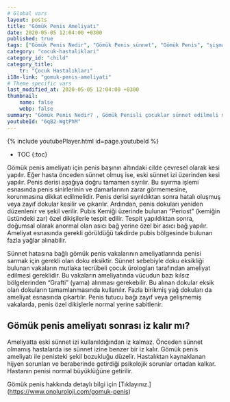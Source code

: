 ```yaml
---
# Global vars
layout: posts
title: "Gömük Penis Ameliyatı"
date: 2020-05-05 12:04:00 +0300
published: true
tags: ["Gömük Penis Nedir", "Gömük Penis sünnet", "Gömük Penis", "şişman çocukta gömük penis", "gömük penis penis boyu", "Gömük Penis Nedeni", "Gömük Penis Teşhis", "Gömük Penis Ameliyatı Ne Zaman" , "Gömük Penis Ameliyatı", "Gömük Penis Tedavisi" , "gömük penis çözüm", "gömük penis sorunu", "gömük penis ameliyatı sonrası"]
category: "cocuk-hastaliklari"
category_id: "child"
category_title:
    tr: "Çocuk Hastalıkları"
i18n-link: "gomuk-penis-ameliyati"
# Theme specific vars
last_modified_at: 2020-05-05 12:04:00 +0300
thumbnail:
    name: false
    webp: false
summary: "Gömük Penis Nedir? , Gömük Penisli çocuklar sünnet edilmeli midir? , Gömük Penis, obez çocuklarda zayıflama halinde düzelir mi? , Penis  boyutları Gömük Peniste normal midir? , Gömük Penis Nedenleri , Gömük Penis Hangi Sorunlara Yol Açar? , Gömük Penis Teşhisi , Gömük Penis Ameliyatı Ne Zaman Yapılmalıdır? , Gömük Penis Ameliyatı , Gömük Penis Tedavisi"
youtubeId: "6qB2-WgtPhM"
---
```

{% include youtubePlayer.html id=page.youtubeId %}

* TOC
{:toc}

Gömük penis ameliyatı için penis başının altındaki cilde çevresel olarak kesi yapılır. Eğer hasta önceden sünnet olmuş ise, eski sünnet izi üzerinden kesi yapılır. Penis derisi aşağıya doğru tamamen sıyrılır. Bu sıyırma işlemi esnasında penis sinirlerinin ve damarlarının zarar görmemesine, korunmasına dikkat edilmelidir. Penis derisi sıyrıldıktan sonra hatalı oluşmuş veya zayıf dokular kesilir ve çıkarılır. Ardından, penis dokuları yeniden düzenlenir ve şekil verilir. Pubis Kemiği üzerinde bulunan “Periost” (kemiğin üstündeki zar) özel dikişilerle tespit edilir. Tespit yapıldıktan sonra, doğumsal olarak anormal olan asıcı bağ yerine özel bir asıcı bağ yapılır. Ameliyat esnasında gerekli görüldüğü takdirde pubis bölgesinde bulunan fazla yağlar alınabilir.

Sünnet hatasına bağlı gömük penis vakalarının ameliyatlarında penisi sarmak için gerekli olan doku eksiktir. Sünnet sebebiyle doku eksikliği bulunan vakaların mutlaka tecrübeli çocuk ürologları tarafından ameliyat edilmesi gereklidir. Bu vakaların ameliyatında vücudun bazı kılsız bölgelerinden “Grafti” (yama) alınması gerekebilir. Bu alınan dokular eksik olan dokuların tamamlanmasında kullanılır. Fazla birikmiş yağ dokuları da ameliyat esnasında çıkartılır. Penis tutucu bağı zayıf veya gelişmemiş vakalarda, penis özel dikişlerle normal yerine sabitlenir.

## Gömük penis ameliyatı sonrası iz kalır mı?

Ameliyatta eski sünnet izi kullanıldığından iz kalmaz. Önceden sünnet olmamış hastalarda ise sünnet izine benzer bir iz kalır. Gömük penis ameliyatı ile penisteki şekil bozukluğu düzelir. Hastalıktan kaynaklanan hijyen sorunları ve beraberinde getirdiği psikolojik sorunlar ortadan kalkar. Hastanın penisi normal büyüklüğüne getirilir.


Gömük penis hakkında detaylı bilgi için [Tıklayınız.] (https://www.onoluroloji.com/gomuk-penis)
